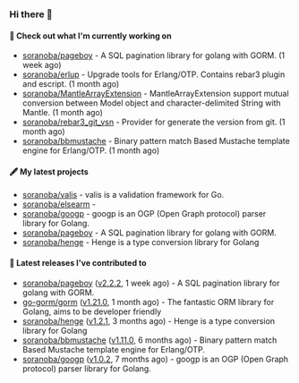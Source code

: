 ### Hi there 👋

#### 👷  Check out what I'm currently working on

- [soranoba/pageboy](https://github.com/soranoba/pageboy) - A SQL pagination library for golang with GORM. (1 week ago)
- [soranoba/erlup](https://github.com/soranoba/erlup) - Upgrade tools for Erlang/OTP. Contains rebar3 plugin and escript. (1 month ago)
- [soranoba/MantleArrayExtension](https://github.com/soranoba/MantleArrayExtension) - MantleArrayExtension support mutual conversion between Model object and character-delimited String with Mantle. (1 month ago)
- [soranoba/rebar3_git_vsn](https://github.com/soranoba/rebar3_git_vsn) - Provider for generate the version from git. (1 month ago)
- [soranoba/bbmustache](https://github.com/soranoba/bbmustache) - Binary pattern match Based Mustache template engine for Erlang/OTP. (1 month ago)

#### 🖋️  My latest projects

- [soranoba/valis](https://github.com/soranoba/valis) - valis is a validation framework for Go.
- [soranoba/elsearm](https://github.com/soranoba/elsearm) - 
- [soranoba/googp](https://github.com/soranoba/googp) - googp is an OGP (Open Graph protocol) parser library for Golang.
- [soranoba/pageboy](https://github.com/soranoba/pageboy) - A SQL pagination library for golang with GORM.
- [soranoba/henge](https://github.com/soranoba/henge) - Henge is a type conversion library for Golang

#### 🚀  Latest releases I've contributed to

- [soranoba/pageboy](https://github.com/soranoba/pageboy) ([v2.2.2](https://github.com/soranoba/pageboy/releases/tag/v2.2.2), 1 week ago) - A SQL pagination library for golang with GORM.
- [go-gorm/gorm](https://github.com/go-gorm/gorm) ([v1.21.0](https://github.com/go-gorm/gorm/releases/tag/v1.21.0), 1 month ago) - The fantastic ORM library for Golang, aims to be developer friendly
- [soranoba/henge](https://github.com/soranoba/henge) ([v1.2.1](https://github.com/soranoba/henge/releases/tag/v1.2.1), 3 months ago) - Henge is a type conversion library for Golang
- [soranoba/bbmustache](https://github.com/soranoba/bbmustache) ([v1.11.0](https://github.com/soranoba/bbmustache/releases/tag/v1.11.0), 6 months ago) - Binary pattern match Based Mustache template engine for Erlang/OTP.
- [soranoba/googp](https://github.com/soranoba/googp) ([v1.0.2](https://github.com/soranoba/googp/releases/tag/v1.0.2), 7 months ago) - googp is an OGP (Open Graph protocol) parser library for Golang.
